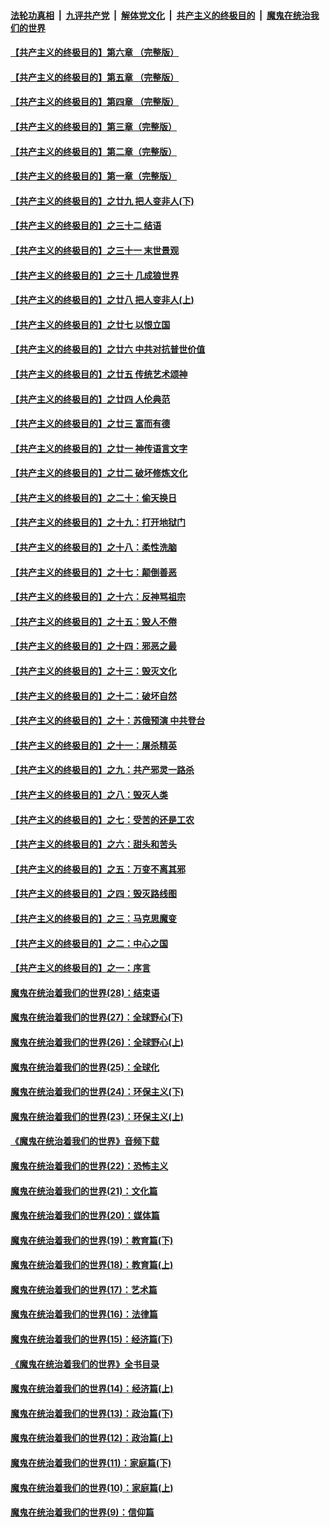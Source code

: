 ####  [法轮功真相](../../../../basic/blob/master/README.md?t=10271401) &nbsp;|&nbsp; [九评共产党](../../../../9ping.md/blob/master/README.md?t=10271401) &nbsp;|&nbsp; [解体党文化](../../../../jtdwh.md/blob/master/README.md?t=10271401)  &nbsp;|&nbsp; [共产主义的终极目的](../../../../gczydzjmd.md/blob/master/README.md?t=10271401) &nbsp;|&nbsp; [魔鬼在统治我们的世界](../../../../mgztzwmdsj.md/blob/master/README.md?t=10271401) 

#### [【共产主义的终极目的】第六章 （完整版）](../pages/nsc422/n11428913.md?t=10271401) 

#### [【共产主义的终极目的】第五章 （完整版）](../pages/nsc422/n11428912.md?t=10271401) 

#### [【共产主义的终极目的】第四章 （完整版）](../pages/nsc422/n11428907.md?t=10271401) 

#### [【共产主义的终极目的】第三章（完整版）](../pages/nsc422/n11428848.md?t=10271401) 

#### [【共产主义的终极目的】第二章（完整版）](../pages/nsc422/n11428831.md?t=10271401) 

#### [【共产主义的终极目的】第一章（完整版）](../pages/nsc422/n11417651.md?t=10271401) 

#### [【共产主义的终极目的】之廿九 把人变非人(下)](../pages/nsc422/n11344140.md?t=10271401) 

#### [【共产主义的终极目的】之三十二 结语](../pages/nsc422/n11360535.md?t=10271401) 

#### [【共产主义的终极目的】之三十一 末世景观](../pages/nsc422/n11351129.md?t=10271401) 

#### [【共产主义的终极目的】之三十 几成狼世界](../pages/nsc422/n11348280.md?t=10271401) 

#### [【共产主义的终极目的】之廿八 把人变非人(上)](../pages/nsc422/n11340492.md?t=10271401) 

#### [【共产主义的终极目的】之廿七 以恨立国](../pages/nsc422/n11336944.md?t=10271401) 

#### [【共产主义的终极目的】之廿六 中共对抗普世价值](../pages/nsc422/n11324785.md?t=10271401) 

#### [【共产主义的终极目的】之廿五 传统艺术颂神](../pages/nsc422/n11296396.md?t=10271401) 

#### [【共产主义的终极目的】之廿四 人伦典范](../pages/nsc422/n11296397.md?t=10271401) 

#### [【共产主义的终极目的】之廿三 富而有德](../pages/nsc422/n11283598.md?t=10271401) 

#### [【共产主义的终极目的】之廿一 神传语言文字](../pages/nsc422/n11263265.md?t=10271401) 

#### [【共产主义的终极目的】之廿二 破坏修炼文化](../pages/nsc422/n11245728.md?t=10271401) 

#### [【共产主义的终极目的】之二十：偷天换日](../pages/nsc422/n11238846.md?t=10271401) 

#### [【共产主义的终极目的】之十九：打开地狱门](../pages/nsc422/n11206376.md?t=10271401) 

#### [【共产主义的终极目的】之十八：柔性洗脑](../pages/nsc422/n11199994.md?t=10271401) 

#### [【共产主义的终极目的】之十七：颠倒善恶](../pages/nsc422/n11179782.md?t=10271401) 

#### [【共产主义的终极目的】之十六：反神骂祖宗](../pages/nsc422/n11166798.md?t=10271401) 

#### [【共产主义的终极目的】之十五：毁人不倦](../pages/nsc422/n11166792.md?t=10271401) 

#### [【共产主义的终极目的】之十四：邪恶之最](../pages/nsc422/n11150249.md?t=10271401) 

#### [【共产主义的终极目的】之十三：毁灭文化](../pages/nsc422/n11135227.md?t=10271401) 

#### [【共产主义的终极目的】之十二：破坏自然](../pages/nsc422/n11135214.md?t=10271401) 

#### [【共产主义的终极目的】之十：苏俄预演 中共登台](../pages/nsc422/n11118424.md?t=10271401) 

#### [【共产主义的终极目的】之十一：屠杀精英](../pages/nsc422/n11118442.md?t=10271401) 

#### [【共产主义的终极目的】之九：共产邪灵一路杀](../pages/nsc422/n11114139.md?t=10271401) 

#### [【共产主义的终极目的】之八：毁灭人类](../pages/nsc422/n11108503.md?t=10271401) 

#### [【共产主义的终极目的】之七：受苦的还是工农](../pages/nsc422/n11101809.md?t=10271401) 

#### [【共产主义的终极目的】之六：甜头和苦头](../pages/nsc422/n11096971.md?t=10271401) 

#### [【共产主义的终极目的】之五：万变不离其邪](../pages/nsc422/n11091285.md?t=10271401) 

#### [【共产主义的终极目的】之四：毁灭路线图](../pages/nsc422/n11086284.md?t=10271401) 

#### [【共产主义的终极目的】之三：马克思魔变](../pages/nsc422/n11061941.md?t=10271401) 

#### [【共产主义的终极目的】之二：中心之国](../pages/nsc422/n11047728.md?t=10271401) 

#### [【共产主义的终极目的】之一：序言](../pages/nsc422/n11086077.md?t=10271401) 

#### [魔鬼在统治着我们的世界(28)：结束语](../pages/nsc422/n10936246.md?t=10271401) 

#### [魔鬼在统治着我们的世界(27)：全球野心(下)](../pages/nsc422/n10928319.md?t=10271401) 

#### [魔鬼在统治着我们的世界(26)：全球野心(上)](../pages/nsc422/n10900318.md?t=10271401) 

#### [魔鬼在统治着我们的世界(25)：全球化](../pages/nsc422/n10788205.md?t=10271401) 

#### [魔鬼在统治着我们的世界(24)：环保主义(下)](../pages/nsc422/n10695307.md?t=10271401) 

#### [魔鬼在统治着我们的世界(23)：环保主义(上)](../pages/nsc422/n10688613.md?t=10271401) 

#### [《魔鬼在统治着我们的世界》音频下载](../pages/nsc422/n10635553.md?t=10271401) 

#### [魔鬼在统治着我们的世界(22)：恐怖主义](../pages/nsc422/n10614727.md?t=10271401) 

#### [魔鬼在统治着我们的世界(21)：文化篇](../pages/nsc422/n10597706.md?t=10271401) 

#### [魔鬼在统治着我们的世界(20)：媒体篇](../pages/nsc422/n10586579.md?t=10271401) 

#### [魔鬼在统治着我们的世界(19)：教育篇(下)](../pages/nsc422/n10564808.md?t=10271401) 

#### [魔鬼在统治着我们的世界(18)：教育篇(上)](../pages/nsc422/n10526970.md?t=10271401) 

#### [魔鬼在统治着我们的世界(17)：艺术篇](../pages/nsc422/n10499093.md?t=10271401) 

#### [魔鬼在统治着我们的世界(16)：法律篇](../pages/nsc422/n10485969.md?t=10271401) 

#### [魔鬼在统治着我们的世界(15)：经济篇(下)](../pages/nsc422/n10469975.md?t=10271401) 

#### [《魔鬼在统治着我们的世界》全书目录](../pages/nsc422/n10464261.md?t=10271401) 

#### [魔鬼在统治着我们的世界(14)：经济篇(上)](../pages/nsc422/n10457370.md?t=10271401) 

#### [魔鬼在统治着我们的世界(13)：政治篇(下)](../pages/nsc422/n10448270.md?t=10271401) 

#### [魔鬼在统治着我们的世界(12)：政治篇(上)](../pages/nsc422/n10444576.md?t=10271401) 

#### [魔鬼在统治着我们的世界(11)：家庭篇(下)](../pages/nsc422/n10440961.md?t=10271401) 

#### [魔鬼在统治着我们的世界(10)：家庭篇(上)](../pages/nsc422/n10435448.md?t=10271401) 

#### [魔鬼在统治着我们的世界(9)：信仰篇](../pages/nsc422/n10432159.md?t=10271401) 

